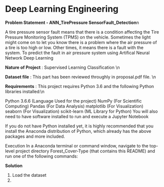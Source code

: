 # Deep Learning Engineering



**Problem Statement - ANN_TirePressure SensorFault_Detection**n 

A tire pressure sensor fault means that there is a condition affecting the Tire Pressure Monitoring System (TPMS) on the vehicle. Sometimes the light might come on to let you know there is a problem where the air pressure of a tire is too high or low. Other times, it means there is a fault with the system.
To predict the fault in air pressure system using Artifical Neural Network Deep Learning

**Nature of Project** : Supervised Learning Classification \n 

**Dataset file** :  This part has been reviewed throughly in proposal.pdf file. \n

**Requirements** :  This project requires Python 3.6 and the following Python libraries installed:\n 

Python 3.6.6 (Language Used for the project) NumPy (For Scientific Computing) Pandas (For Data Analysis) matplotlib (For Visualization) seaborn (For Visualization) scikit-learn (ML Library for Python) You will also need to have software installed to run and execute a Jupyter Notebook

If you do not have Python installed yet, it is highly recommended that you install the Anaconda distribution of Python, which already has the above packages and more included.

Execution In a Anaconda terminal or command window, navigate to the top-level project directory Forest_Cover-Type (that contains this README) and run one of the following commands:

**Solution**
1. Load the dataset
2. 

